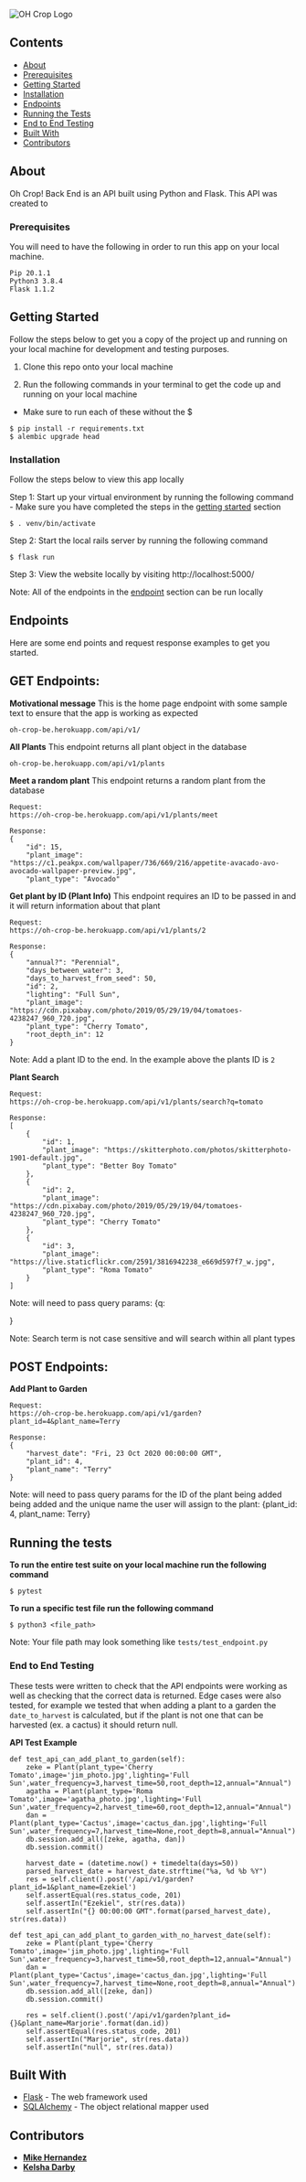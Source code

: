 ![OH Crop Logo](https://user-images.githubusercontent.com/55028065/88461332-c5903a00-ce5f-11ea-8496-d12187350486.png)

## Contents
- [About](#about)
- [Prerequisites](#prerequisites)
- [Getting Started](#getting-started)
- [Installation](#installation)
- [Endpoints](#endpoints)
- [Running the Tests](#running-the-tests)
- [End to End Testing](#end-to-end-testing)
- [Built With](#built-with)
- [Contributors](#contributors)

## <a name="about"></a> About

Oh Crop! Back End is an API built using Python and Flask. This API was created to

### <a name="prerequisites"></a> Prerequisites

You will need to have the following in order to run this app on your local machine.

```
Pip 20.1.1
Python3 3.8.4
Flask 1.1.2
```

## <a name="getting-started"></a> Getting Started

Follow the steps below to get you a copy of the project up and running on your local machine for development and testing purposes.

1. Clone this repo onto your local machine

2. Run the following commands in your terminal to get the code up and running on your local machine

- Make sure to run each of these without the $

```
$ pip install -r requirements.txt
$ alembic upgrade head
```


### <a name="installation"></a> Installation

Follow the steps below to view this app locally

Step 1:
    Start up your virtual environment by running the following command
    - Make sure you have completed the steps in the [getting started](#getting-started) section
```
$ . venv/bin/activate
```

Step 2:
    Start the local rails server by running the following command
```
$ flask run
```

Step 3:
  View the website locally by visiting http://localhost:5000/

  Note: All of the endpoints in the [endpoint](#endpoints) section can be run locally

## <a name="endpoints"></a> Endpoints

Here are some end points and request response examples to get you started.

## GET Endpoints:
__Motivational message__
This is the home page endpoint with some sample text to ensure that the app is working as expected

```
oh-crop-be.herokuapp.com/api/v1/
```

__All Plants__
This endpoint returns all plant object in the database

```
oh-crop-be.herokuapp.com/api/v1/plants
```

__Meet a random plant__
This endpoint returns a random plant from the database

```
Request:
https://oh-crop-be.herokuapp.com/api/v1/plants/meet

Response:
{
    "id": 15,
    "plant_image": "https://c1.peakpx.com/wallpaper/736/669/216/appetite-avacado-avo-avocado-wallpaper-preview.jpg",
    "plant_type": "Avocado"
```

__Get plant by ID (Plant Info)__
This endpoint requires an ID to be passed in and it will return information about that plant
```
Request:
https://oh-crop-be.herokuapp.com/api/v1/plants/2

Response:
{
    "annual?": "Perennial",
    "days_between_water": 3,
    "days_to_harvest_from_seed": 50,
    "id": 2,
    "lighting": "Full Sun",
    "plant_image": "https://cdn.pixabay.com/photo/2019/05/29/19/04/tomatoes-4238247_960_720.jpg",
    "plant_type": "Cherry Tomato",
    "root_depth_in": 12
}
```

Note: Add a plant ID to the end. In the example above the plants ID is `2`

__Plant Search__
```
Request:
https://oh-crop-be.herokuapp.com/api/v1/plants/search?q=tomato

Response:
[
    {
        "id": 1,
        "plant_image": "https://skitterphoto.com/photos/skitterphoto-1901-default.jpg",
        "plant_type": "Better Boy Tomato"
    },
    {
        "id": 2,
        "plant_image": "https://cdn.pixabay.com/photo/2019/05/29/19/04/tomatoes-4238247_960_720.jpg",
        "plant_type": "Cherry Tomato"
    },
    {
        "id": 3,
        "plant_image": "https://live.staticflickr.com/2591/3816942238_e669d597f7_w.jpg",
        "plant_type": "Roma Tomato"
    }
]
```

Note: will need to pass query params: {q: <search term>}

Note: Search term is not case sensitive and will search within all plant types

## POST Endpoints:
__Add Plant to Garden__
```
Request:
https://oh-crop-be.herokuapp.com/api/v1/garden?plant_id=4&plant_name=Terry

Response:
{
    "harvest_date": "Fri, 23 Oct 2020 00:00:00 GMT",
    "plant_id": 4,
    "plant_name": "Terry"
}
```

Note: will need to pass query params for the ID of the plant being added being added and the unique name the user will assign to the plant: {plant_id: 4, plant_name: Terry}


## <a name="running-the-tests"></a> Running the tests

__To run the entire test suite on your local machine run the following command__
```
$ pytest
```


__To run a specific test file run the following command__

```
$ python3 <file_path>
```

Note: Your file path may look something like `tests/test_endpoint.py`

### <a name="end-to-end-testing"></a> End to End Testing

These tests were written to check that the API endpoints were working as well as checking that the correct data is returned. Edge cases were also tested, for example we tested that when adding a plant to a garden the `date_to_harvest` is calculated, but if the plant is not one that can be harvested (ex. a cactus) it should return null.

__API Test Example__
```
def test_api_can_add_plant_to_garden(self):
    zeke = Plant(plant_type='Cherry Tomato',image='jim_photo.jpg',lighting='Full Sun',water_frequency=3,harvest_time=50,root_depth=12,annual="Annual")
    agatha = Plant(plant_type='Roma Tomato',image='agatha_photo.jpg',lighting='Full Sun',water_frequency=2,harvest_time=60,root_depth=12,annual="Annual")
    dan = Plant(plant_type='Cactus',image='cactus_dan.jpg',lighting='Full Sun',water_frequency=7,harvest_time=None,root_depth=8,annual="Annual")
    db.session.add_all([zeke, agatha, dan])
    db.session.commit()

    harvest_date = (datetime.now() + timedelta(days=50))
    parsed_harvest_date = harvest_date.strftime("%a, %d %b %Y")
    res = self.client().post('/api/v1/garden?plant_id=1&plant_name=Ezekiel')
    self.assertEqual(res.status_code, 201)
    self.assertIn("Ezekiel", str(res.data))
    self.assertIn("{} 00:00:00 GMT".format(parsed_harvest_date), str(res.data))
```

```
def test_api_can_add_plant_to_garden_with_no_harvest_date(self):
    zeke = Plant(plant_type='Cherry Tomato',image='jim_photo.jpg',lighting='Full Sun',water_frequency=3,harvest_time=50,root_depth=12,annual="Annual")
    dan = Plant(plant_type='Cactus',image='cactus_dan.jpg',lighting='Full Sun',water_frequency=7,harvest_time=None,root_depth=8,annual="Annual")
    db.session.add_all([zeke, dan])
    db.session.commit()

    res = self.client().post('/api/v1/garden?plant_id={}&plant_name=Marjorie'.format(dan.id))
    self.assertEqual(res.status_code, 201)
    self.assertIn("Marjorie", str(res.data))
    self.assertIn("null", str(res.data))
```

## <a name="built-with"></a> Built With

* [Flask](https://flask.palletsprojects.com/en/1.1.x/) - The web framework used
* [SQLAlchemy](https://flask-sqlalchemy.palletsprojects.com/en/2.x/) - The object relational mapper used

## <a name="contributors"></a> Contributors

* [**Mike Hernandez**](https://github.com/mikez321)
* [**Kelsha Darby**](https://github.com/kelshadarby)
